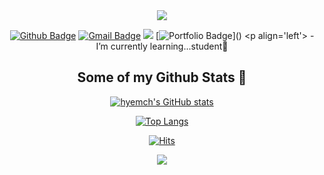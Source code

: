 <div align=center>
<img src="https://capsule-render.vercel.app/api?type=waving&color=0:FFC2D0,100:86a8e7&height=150&section=header&text=Hi%20there%20🎀&fontSize=30&animation=twinkling&fontAlign=80" />
  <!--&color=0:ffe0e7,100:cceae0 -->
<!--
### Hi there 👋

**hyemch/hyemch** is a ✨ _special_ ✨ repository because its `README.md` (this file) appears on your GitHub profile.

Here are some ideas to get you started:

- 🔭 I’m currently working on ...
- 🌱 I’m currently learning ...
- 👯 I’m looking to collaborate on ...
- 🤔 I’m looking for help with ...
- 💬 Ask me about ...
- 📫 How to reach me: ...
- 😄 Pronouns: ...
- ⚡ Fun fact: ...

[![Github stats](https://github-readme-stats.vercel.app/api?username=hyemch&show_icons=true&include_all_commits=true)](https://github.com/hyemch/github-readme-stats)
[![Top Langs](https://github-readme-stats.vercel.app/api/top-langs/?username=hyemch&layout=compact)](https://github.com/hyemch/github-readme-stats)

![Anurag's GitHub stats](https://github-readme-stats.vercel.app/api?username=hyemch&count_private=true&show_icons=true&theme=dracula)

## Some of my Github Stats
<p align=left> <img src=https://komarev.com/ghpvc/?username=hyemch alt=hyemch /> </p>

![Top Langs](https://github-readme-stats.vercel.app/api/top-langs/?username=hyemch&layout=compact)
## Hey 👋, This is HyeMIn
[![Gmail Badge](https://img.shields.io/badge/-hyecheon@student.42seoul.kr-c14438?style=flat&logo=Gmail&logoColor=white&link=mailto:hyecheon@student.42seoul.kr)](mailto:hyecheon@student.42seoul.kr) 
[![Linkedin Badge](https://img.shields.io/badge/-hyemch-0072b1?style=flat&logo=Linkedin&logoColor=white&link=https://www.linkedin.com/in/hyemch/)](https://www.linkedin.com/in/hyemch/) [![Portfolio Badge](https://img.shields.io/badge/portfolio-web-blue?style=flat&link=hyemch@github.io/)](hyemch@github.io/) <p align='left'>i'm leanning</p>
-->


<!-- ## Hi there🎀 -->
[![Github Badge](https://img.shields.io/badge/-hyemch-pink?style=flat&logo=github&logoColor=grey&link=https://github.com/hyemch/)](https://www.github.com/hyemch/) [![Gmail Badge](https://img.shields.io/badge/-hyecheon@student.42seoul.kr-FFC3D0?style=flat&logo=Gmail&logoColor=white&link=mailto:hyecheon@student.42seoul.kr)](mailto:hyecheon@student.42seoul.kr) <a href="https://www.instagram.com/blossomin_g_" target="_blank"><img src="https://img.shields.io/badge/instagram-FFC3D0?style=flat&logo=Instagram&logoColor=white"/></a> [![Portfolio Badge](https://img.shields.io/badge/portfolio-web-pink?style=flat&link=[hyemch@github.io/](https://github.com/hyemch))]() <p align='left'> - I’m currently learning...student🌱  </p> 

## Some of my Github Stats 💫

[![hyemch's GitHub stats](https://github-readme-stats.vercel.app/api?username=hyemch&bg_color=caeddd,d1edff,f7dced&title_color=777&text_color=777)](https://github.com/anuraghazra/github-readme-stats)

[![Top Langs](https://github-readme-stats.vercel.app/api/top-langs/?username=hyemch&bg_color=caeddd,d1edff,f7dced&title_color=777&text_color=777&layout=compact)](https://github.com/anuraghazra/github-readme-stats)
<!--&bg_color=FFC2D0,91eac9,86a8e7 -->

<!--[![hyemch's 42 stats](https://badge42.vercel.app/api/v2/cllhmplvy016108memyu5duj0/stats?cursusId=21&coalitionId=86)](https://github.com/JaeSeoKim/badge42)-->

[![Hits](https://hits.seeyoufarm.com/api/count/incr/badge.svg?url=https%3A%2F%2Fgithub.com%2Fhyemch&count_bg=%23FFC3E0&title_bg=%23555555&icon=&icon_color=%23E7E7E7&title=HITS&edge_flat=false)](https://hits.seeyoufarm.com)


<img src="https://capsule-render.vercel.app/api?type=waving&color=0:FFC2D0,100:86a8e7&height=100&section=footer&text=Bye!%20👋&fontSize=30&animation=twinkling&fontAlign=80" />
</div>

